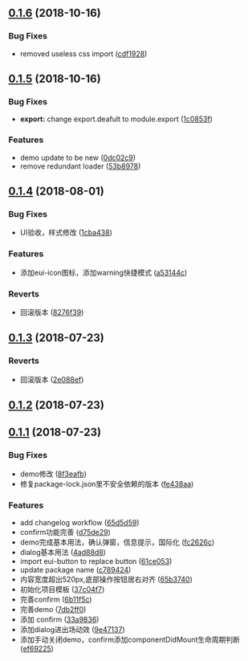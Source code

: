 <a name="0.1.6"></a>
## [0.1.6](https://github.com/MST-EUI/eui-dialog/compare/v0.1.5...v0.1.6) (2018-10-16)


### Bug Fixes

* removed useless css import ([cdf1928](https://github.com/MST-EUI/eui-dialog/commit/cdf1928))



<a name="0.1.5"></a>
## [0.1.5](https://github.com/MST-EUI/eui-dialog/compare/v0.1.4...v0.1.5) (2018-10-16)


### Bug Fixes

* **export:** change export.deafult to module.export ([1c0853f](https://github.com/MST-EUI/eui-dialog/commit/1c0853f))


### Features

* demo update to be new ([0dc02c9](https://github.com/MST-EUI/eui-dialog/commit/0dc02c9))
* remove redundant loader ([53b8978](https://github.com/MST-EUI/eui-dialog/commit/53b8978))



<a name="0.1.4"></a>
## [0.1.4](https://github.com/MST-EUI/eui-dialog/compare/v0.1.3...v0.1.4) (2018-08-01)


### Bug Fixes

* UI验收，样式修改 ([1cba438](https://github.com/MST-EUI/eui-dialog/commit/1cba438))


### Features

* 添加eui-icon图标，添加warning快捷模式 ([a53144c](https://github.com/MST-EUI/eui-dialog/commit/a53144c))


### Reverts

* 回滚版本 ([8276f39](https://github.com/MST-EUI/eui-dialog/commit/8276f39))



<a name="0.1.3"></a>
## [0.1.3](https://github.com/MST-EUI/eui-dialog/compare/v0.1.2...v0.1.3) (2018-07-23)


### Reverts

* 回滚版本 ([2e088ef](https://github.com/MST-EUI/eui-dialog/commit/2e088ef))



<a name="0.1.2"></a>
## [0.1.2](https://github.com/MST-EUI/eui-dialog/compare/v0.1.1...v0.1.2) (2018-07-23)



<a name="0.1.1"></a>
## [0.1.1](https://github.com/MST-EUI/eui-dialog/compare/37c04f7...v0.1.1) (2018-07-23)


### Bug Fixes

* demo修改 ([8f3eafb](https://github.com/MST-EUI/eui-dialog/commit/8f3eafb))
* 修复package-lock.json里不安全依赖的版本 ([fe438aa](https://github.com/MST-EUI/eui-dialog/commit/fe438aa))


### Features

* add changelog workflow ([65d5d59](https://github.com/MST-EUI/eui-dialog/commit/65d5d59))
* confirm功能完善 ([d75de29](https://github.com/MST-EUI/eui-dialog/commit/d75de29))
* demo完成基本用法，确认弹窗，信息提示，国际化 ([fc2626c](https://github.com/MST-EUI/eui-dialog/commit/fc2626c))
* dialog基本用法 ([4ad88d8](https://github.com/MST-EUI/eui-dialog/commit/4ad88d8))
* import eui-button to replace button ([61ce053](https://github.com/MST-EUI/eui-dialog/commit/61ce053))
* update package name ([c789424](https://github.com/MST-EUI/eui-dialog/commit/c789424))
* 内容宽度超出520px,底部操作按钮居右对齐 ([65b3740](https://github.com/MST-EUI/eui-dialog/commit/65b3740))
* 初始化项目模板 ([37c04f7](https://github.com/MST-EUI/eui-dialog/commit/37c04f7))
* 完善confirm ([6b11f5c](https://github.com/MST-EUI/eui-dialog/commit/6b11f5c))
* 完善demo ([7db2ff0](https://github.com/MST-EUI/eui-dialog/commit/7db2ff0))
* 添加 confirm ([33a9836](https://github.com/MST-EUI/eui-dialog/commit/33a9836))
* 添加dialog进出场动效 ([9e47137](https://github.com/MST-EUI/eui-dialog/commit/9e47137))
* 添加手动关闭demo，confirm添加componentDidMount生命周期判断 ([ef69225](https://github.com/MST-EUI/eui-dialog/commit/ef69225))



